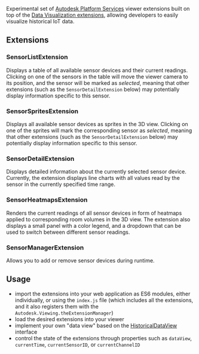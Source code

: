 Experimental set of [Autodesk Platform Services](https://aps.autodesk.com) viewer extensions built on top of
the [Data Visualization extensions](https://forge.autodesk.com/en/docs/dataviz/v1/developers_guide/introduction/overview/),
allowing developers to easily visualize historical IoT data.

## Extensions

### SensorListExtension

Displays a table of all available sensor devices and their current readings. Clicking on one of the sensors in the table
will move the viewer camera to its position, and the sensor will be marked as _selected_, meaning that other extensions
(such as the `SensorDetailExtension` below) may potentially display information specific to this sensor.

### SensorSpritesExtension

Displays all available sensor devices as sprites in the 3D view. Clicking on one of the sprites will mark the corresponding
sensor as _selected_, meaning that other extensions (such as the `SensorDetailExtension` below) may potentially display
information specific to this sensor.

### SensorDetailExtension

Displays detailed information about the currently selected sensor device. Currently, the extension displays line charts
with all values read by the sensor in the currently specified time range.

### SensorHeatmapsExtension

Renders the current readings of all sensor devices in form of heatmaps applied to corresponding room volumes in the 3D view.
The extension also displays a small panel with a color legend, and a dropdown that can be used to switch between different
sensor readings.

### SensorManagerExtension

Allows you to add or remove sensor devices during runtime.

## Usage

- import the extensions into your web application as ES6 modules, either individually, or using the `index.js` file (which includes
all the extensions, and it also registers them with the `Autodesk.Viewing.theExtensionManager`)
- load the desired extensions into your viewer
- implement your own "data view" based on the [HistoricalDataView](./HistoricalDataView.d.ts) interface
- control the state of the extensions through properties such as `dataView`, `currentTime`, `currentSensorID`, or `currentChannelID`
